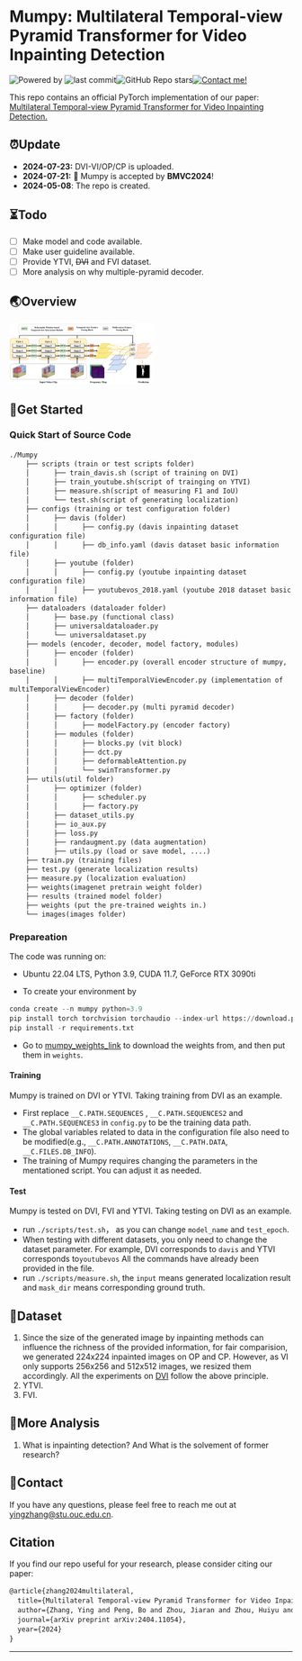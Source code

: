 # Mumpy: Multilateral Temporal-view Pyramid Transformer for Video Inpainting Detection

![Powered by](https://img.shields.io/badge/Based_on-Pytorch-blue?logo=pytorch) ![last commit](https://img.shields.io/github/last-commit/yuxiaoxiangyong/Mumpy)![GitHub Repo stars](https://img.shields.io/github/stars/yuxiaoxiangyong/Mumpy)[![Contact me!](https://img.shields.io/badge/Official%20-Yes-1abc9c.svg)](https://GitHub.com/yuxiaoxiangyong)

This repo contains an official PyTorch implementation of our paper: [Multilateral Temporal-view Pyramid Transformer for Video Inpainting Detection.](https://arxiv.org/abs/2404.11054)

## ⏰Update

- **2024-07-23:** DVI-VI/OP/CP is uploaded.
- **2024-07-21:** 📢 Mumpy is accepted by **BMVC2024**!
- **2024-05-08**: The repo is created.

## ⏳Todo

- [ ] Make model and code available.
- [ ] Make user guideline available.
- [ ] Provide YTVI, ~~DVI~~ and FVI dataset.
- [ ] More analysis on why multiple-pyramid decoder.

## 🌏Overview

<img src=".\images\overview.png" style="zoom: 25%;" />

## 🌄Get Started


### Quick Start of Source Code

```
./Mumpy
    ├── scripts (train or test scripts folder)
    │      ├── train_davis.sh (script of training on DVI)
    │      ├── train_youtube.sh(script of trainging on YTVI)
    │      ├── measure.sh(script of measuring F1 and IoU)
    │      └── test.sh(script of generating localization)
    ├── configs (training or test configuration folder)
    │      ├── davis (folder)
    │      │      ├── config.py (davis inpainting dataset configuration file)
    │      │      ├── db_info.yaml (davis dataset basic information file)	    
    │      ├── youtube (folder)
    │      │      ├── config.py (youtube inpainting dataset configuration file)
    │      │      ├── youtubevos_2018.yaml (youtube 2018 dataset basic information file)
    ├── dataloaders (dataloader folder)
    │      ├── base.py (functional class)
    │      ├── universaldataloader.py
    │      └── universaldataset.py
    ├── models (encoder, decoder, model factory, modules)
    │      ├── encoder (folder)
    │      │      ├── encoder.py (overall encoder structure of mumpy, baseline)
    │      │      ├── multiTemporalViewEncoder.py (implementation of multiTemporalViewEncoder)	    
    │      ├── decoder (folder)
    │      │      ├── decoder.py (multi pyramid decoder)
    │      ├── factory (folder)
    │      │      ├── modelFactory.py (encoder factory) 
    │      ├── modules (folder)
    │      │      ├── blocks.py (vit block) 
    │      │      ├── dct.py  
    │      │      ├── deformableAttention.py  
    │      │      └── swinTransformer.py
    ├── utils(util folder)
    │      ├── optimizer (folder)
    │      │      ├── scheduler.py 
    │      │      ├── factory.py	    
    │      ├── dataset_utils.py 
    │      ├── io_aux.py 
    │      ├── loss.py 
    │      ├── randaugment.py (data augmentation) 
    │      ├── utils.py (load or save model, ....)
    ├── train.py (training files)
    ├── test.py (generate localization results)
    ├── measure.py (localization evaluation)
    ├── weights(imagenet pretrain weight folder)
    ├── results (trained model folder)
    ├── weights (put the pre-trained weights in.)
    └── images(images folder)
```

### Prepareation

The code was running on:

* Ubuntu 22.04 LTS, Python 3.9,  CUDA 11.7, GeForce RTX 3090ti

- To create your environment by

```python
conda create --n mumpy python=3.9
pip install torch torchvision torchaudio --index-url https://download.pytorch.org/whl/cu117
pip install -r requirements.txt
```

- Go to [mumpy_weights_link]() to download the weights from, and then put them in `weights`.

#### Training

Mumpy is trained on DVI or YTVI. Taking training from DVI as an example.

- First replace `__C.PATH.SEQUENCES` , `__C.PATH.SEQUENCES2` and  `__C.PATH.SEQUENCES3` in `config.py` to be the training data path.
- The global variables related to data in the configuration file also need to be modified(e.g., `__C.PATH.ANNOTATIONS`, `__C.PATH.DATA`, `__C.FILES.DB_INFO`).
- The training of Mumpy requires changing the parameters in the mentationed script. You can adjust it as needed.

#### Test

Mumpy is tested on DVI, FVI and YTVI. Taking testing on DVI as an example.

- run `./scripts/test.sh`， as you can change `model_name` and `test_epoch`.
- When testing with different datasets, you only need to change the dataset parameter. For example, DVI corresponds to `davis`  and YTVI corresponds to`youtubevos` All the commands have already been provided in the file.
- run `./scripts/measure.sh`, the `input` means generated localization result and `mask_dir` means corresponding ground truth.


## 📑Dataset

1. Since the size of the generated image by inpainting methods can influence the richness of the provided information, for fair comparision, we generated 224x224 inpainted images on OP and CP. However, as VI only supports 256x256 and 512x512 images, we resized them accordingly. All the experiments on [DVI](https://drive.google.com/file/d/1bEtMe4lGwKhIjT9CYEfCyBohxU-DrGOj/view?usp=drive_link) follow the above principle.
2. YTVI.
3. FVI.

## 💬More Analysis

1. What is inpainting detection? And What is the solvement of former research?

## 📧Contact

If you have any questions, please feel free to reach me out at yingzhang@stu.ouc.edu.cn.

## Citation

If you find our repo useful for your research, please consider citing our paper:

```latex
@article{zhang2024multilateral,
  title={Multilateral Temporal-view Pyramid Transformer for Video Inpainting Detection},
  author={Zhang, Ying and Peng, Bo and Zhou, Jiaran and Zhou, Huiyu and Dong, Junyu and Li, Yuezun},
  journal={arXiv preprint arXiv:2404.11054},
  year={2024}
}
```

---
